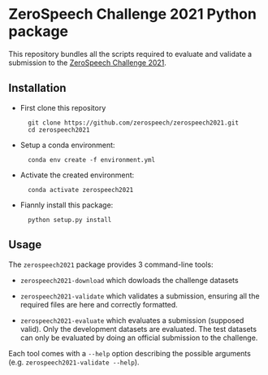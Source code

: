 # ZeroSpeech Challenge 2021 Python package


This repository bundles all the scripts required to evaluate and validate a
submission to the [ZeroSpeech Challenge 2021](https://zerospeech.com/2021).

## Installation

* First clone this repository

        git clone https://github.com/zerospeech/zerospeech2021.git
        cd zerospeech2021

* Setup a conda environment:

        conda env create -f environment.yml

* Activate the created environment:

        conda activate zerospeech2021

* Fiannly install this package:

        python setup.py install

## Usage

The `zerospeech2021` package provides 3 command-line tools:

* `zerospeech2021-download` which dowloads the challenge datasets

* `zerospeech2021-validate` which validates a submission, ensuring all the
  required files are here and correctly formatted.

* `zerospeech2021-evaluate` which evaluates a submission (supposed valid). Only
  the development datasets are evaluated. The test datasets can only be
  evaluated by doing an official submission to the challenge.

Each tool comes with a `--help` option describing the possible arguments (e.g.
`zerospeech2021-validate --help`).
